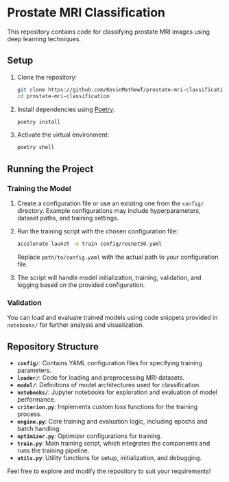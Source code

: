 # Prostate MRI Classification

This repository contains code for classifying prostate MRI images using deep learning techniques.

## Setup

1. Clone the repository:
   ```bash
   git clone https://github.com/KevinMathewT/prostate-mri-classification.git
   cd prostate-mri-classification
   ```

2. Install dependencies using [Poetry](https://python-poetry.org/):
   ```bash
   poetry install
   ```

3. Activate the virtual environment:
   ```bash
   poetry shell
   ```

## Running the Project

### Training the Model
1. Create a configuration file or use an existing one from the `config/` directory. Example configurations may include hyperparameters, dataset paths, and training settings.
2. Run the training script with the chosen configuration file:
   ```bash
   accelerate launch -m train config/resnet50.yaml
   ```

   Replace `path/to/config.yaml` with the actual path to your configuration file.

3. The script will handle model initialization, training, validation, and logging based on the provided configuration.

### Validation
You can load and evaluate trained models using code snippets provided in `notebooks/` for further analysis and visualization.

## Repository Structure

- **`config/`**: Contains YAML configuration files for specifying training parameters.
- **`loader/`**: Code for loading and preprocessing MRI datasets.
- **`model/`**: Definitions of model architectures used for classification.
- **`notebooks/`**: Jupyter notebooks for exploration and evaluation of model performance.
- **`criterion.py`**: Implements custom loss functions for the training process.
- **`engine.py`**: Core training and evaluation logic, including epochs and batch handling.
- **`optimizer.py`**: Optimizer configurations for training.
- **`train.py`**: Main training script, which integrates the components and runs the training pipeline.
- **`utils.py`**: Utility functions for setup, initialization, and debugging.

Feel free to explore and modify the repository to suit your requirements!
